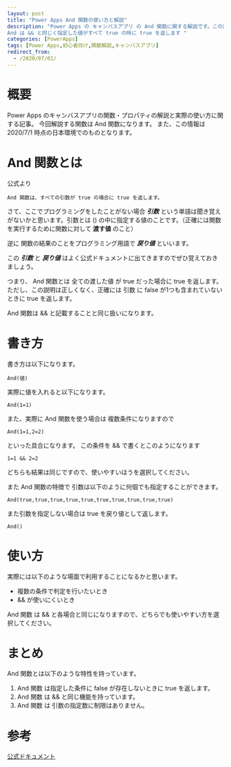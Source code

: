 ```yaml
---
layout: post
title: "Power Apps And 関数の使い方と解説"
description: "Power Apps の キャンバスアプリ の And 関数に関する解説です。この記事を読むことで And の使い方をマスターすることができます。
And は && と同じく指定した値がすべて true の時に true を返します "
categories: [PowerApps]
tags: [Power Apps,初心者向け,関数解説,キャンバスアプリ]
redirect_from:
  - /2020/07/01/
---
```


#  概要

Power Apps のキャンバスアプリの関数・プロパティの解説と実際の使い方に関する記事。
今回解説する関数は And 関数になります。
また、この情報は 2020/7/1 時点の日本環境でのものとなります。

# And 関数とは

公式より
```
And 関数は、すべての引数が true の場合に true を返します。
```

さて、ここでプログラミングをしたことがない場合 ***引数*** という単語は聞き覚えがないかと思います。引数とは () の中に指定する値のことです。（正確には関数を実行するために関数に対して **渡す値** のこと）

逆に 関数の結果のことをプログラミング用語で ***戻り値*** といいます。

この ***引数*** と ***戻り値*** はよく公式ドキュメントに出てきますのでぜひ覚えておきましょう。

つまり、 And 関数とは 全ての渡した値 が true だった場合に true を返します。ただし、この説明は正しくなく、正確には 引数 に false が1つも含まれていないときに true を返します。

And 関数は && と記載することと同じ扱いになります。

# 書き方
書き方は以下になります。

```
And(値)
```

実際に値を入れると以下になります。

```
And(1=1)
```

また、実際に And 関数を使う場合は 複数条件になりますので

```
And(1=1,2=2)
```
といった具合になります。
この条件を && で書くとこのようになります

```
1=1 && 2=2
```
どちらも結果は同じですので、使いやすいほうを選択してください。

また And 関数の特徴で 引数は以下のように何個でも指定することができます。

```
And(true,true,true,true,true,true,true,true,true,true)
```

また引数を指定しない場合は true を戻り値として返します。
```
And()
```

# 使い方

実際には以下のような場面で利用することになるかと思います。

- 複数の条件で判定を行いたいとき
- && が使いにくいとき

And 関数 は && と各場合と同じになりますので、どちらでも使いやすい方を選択してください。

# まとめ

And 関数とは以下のような特性を持っています。

1. And 関数 は指定した条件に false が存在しないときに true を返します。
2. And 関数 は && と同じ機能を持っています。
3. And 関数 は 引数の指定数に制限はありません。



# 参考
[公式ドキュメント](https://docs.microsoft.com/ja-jp/powerapps/maker/canvas-apps/functions/function-logicals)
